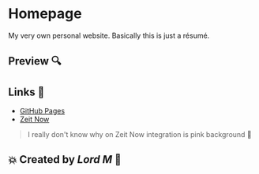 # Homepage
My very own personal website. Basically this is just a résumé.

## Preview :mag:


## Links :electric_plug:
- [GitHub Pages](https://lord-m.github.io/homepage/)
- [Zeit Now](https://homepage-git-develop.lord-m.now.sh/)
> I really don't know why on Zeit Now integration is pink background :hear_no_evil:


## :boom: Created by *Lord M* :rocket:


